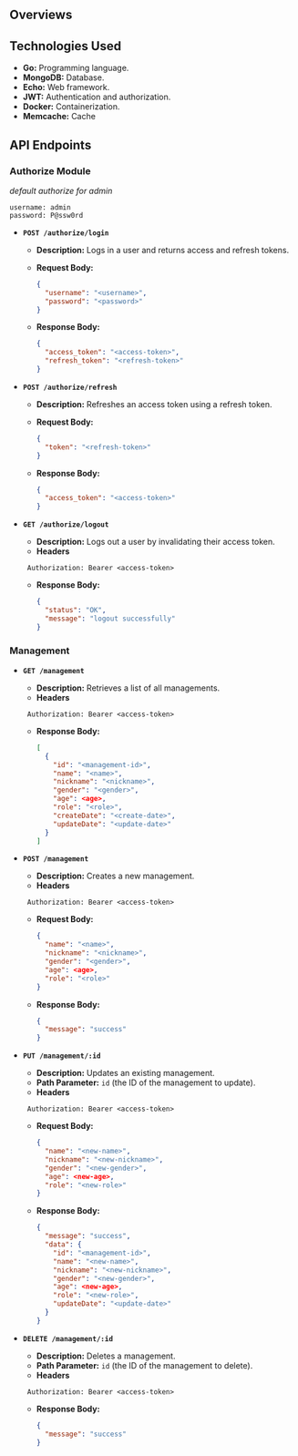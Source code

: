 ## Overviews
## Technologies Used

*   **Go:** Programming language.
*   **MongoDB:** Database.
*   **Echo:** Web framework.
*   **JWT:** Authentication and authorization.
*   **Docker:** Containerization.
* **Memcache:** Cache
  
## API Endpoints

### Authorize Module

*default authorize for admin*
```
username: admin
password: P@ssw0rd
```

*   **`POST /authorize/login`**
    *   **Description:** Logs in a user and returns access and refresh tokens.
    *   **Request Body:**

        ```json
        {
          "username": "<username>",
          "password": "<password>"
        }
        ```

    *   **Response Body:**

        ```json
        {
          "access_token": "<access-token>",
          "refresh_token": "<refresh-token>"
        }
        ```

*   **`POST /authorize/refresh`**
    *   **Description:** Refreshes an access token using a refresh token.
    *   **Request Body:**

        ```json
        {
          "token": "<refresh-token>"
        }
        ```

    *   **Response Body:**

        ```json
        {
          "access_token": "<access-token>"
        }
        ```

*   **`GET /authorize/logout`**
    *   **Description:** Logs out a user by invalidating their access token.
    *   **Headers**
    ```
     Authorization: Bearer <access-token>
    ```
    *   **Response Body:**

        ```json
        {
          "status": "OK",
          "message": "logout successfully"
        }
        ```

### Management

*   **`GET /management`**
    *   **Description:** Retrieves a list of all managements.
     *   **Headers**
    ```
     Authorization: Bearer <access-token>
    ```
    *   **Response Body:**

        ```json
        [
          {
            "id": "<management-id>",
            "name": "<name>",
            "nickname": "<nickname>",
            "gender": "<gender>",
            "age": <age>,
            "role": "<role>",
            "createDate": "<create-date>",
            "updateDate": "<update-date>"
          }
        ]
        ```

*   **`POST /management`**
    *   **Description:** Creates a new management.
     *   **Headers**
    ```
     Authorization: Bearer <access-token>
    ```
    *   **Request Body:**

        ```json
        {
          "name": "<name>",
          "nickname": "<nickname>",
          "gender": "<gender>",
          "age": <age>,
          "role": "<role>"
        }
        ```

    *   **Response Body:**

        ```json
        {
          "message": "success"
        }
        ```

*   **`PUT /management/:id`**
    *   **Description:** Updates an existing management.
    *   **Path Parameter:** `id` (the ID of the management to update).
     *   **Headers**
    ```
     Authorization: Bearer <access-token>
    ```
    *   **Request Body:**

        ```json
        {
          "name": "<new-name>",
          "nickname": "<new-nickname>",
          "gender": "<new-gender>",
          "age": <new-age>,
          "role": "<new-role>"
        }
        ```

    *   **Response Body:**

        ```json
        {
          "message": "success",
          "data": {
            "id": "<management-id>",
            "name": "<new-name>",
            "nickname": "<new-nickname>",
            "gender": "<new-gender>",
            "age": <new-age>,
            "role": "<new-role>",
            "updateDate": "<update-date>"
          }
        }
        ```

*   **`DELETE /management/:id`**
    *   **Description:** Deletes a management.
    * **Path Parameter:** `id` (the ID of the management to delete).
     *   **Headers**
    ```
     Authorization: Bearer <access-token>
    ```

    *   **Response Body:**

        ```json
        {
          "message": "success"
        }
        ```


